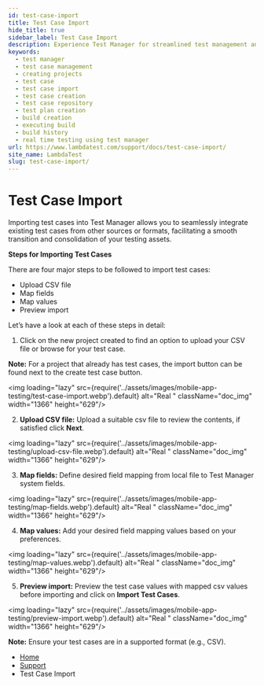 ```yaml
---
id: test-case-import
title: Test Case Import
hide_title: true
sidebar_label: Test Case Import
description: Experience Test Manager for streamlined test management and real-time testing. Elevate your testing efficiency with various features and insights.
keywords:
  - test manager
  - test case management 
  - creating projects
  - test case
  - test case import
  - test case creation
  - test case repository
  - test plan creation
  - build creation
  - executing build
  - build history
  - real time testing using test manager
url: https://www.lambdatest.com/support/docs/test-case-import/
site_name: LambdaTest
slug: test-case-import/
---
```


<script type="application/ld+json"
      dangerouslySetInnerHTML={{ __html: JSON.stringify({
       "@context": "https://schema.org",
        "@type": "BreadcrumbList",
        "itemListElement": [{
          "@type": "ListItem",
          "position": 1,
          "name": "LambdaTest",
          "item": "https://www.lambdatest.com"
        },{
          "@type": "ListItem",
          "position": 2,
          "name": "Support",
          "item": "https://www.lambdatest.com/support/docs/"
        },{
          "@type": "ListItem",
          "position": 3,
          "name": "Test Case Import",
          "item": "https://www.lambdatest.com/support/docs/test-case-import/"
        }]
      })
    }}
></script>

# Test Case Import

Importing test cases into Test Manager allows you to seamlessly integrate existing test cases from other sources or formats, facilitating a smooth transition and consolidation of your testing assets.

**Steps for Importing Test Cases**

There are four major steps to be followed to import test cases:

- Upload CSV file
- Map fields
- Map values
- Preview import

Let’s have a look at each of these steps in detail: 

1. Click on the new project created to find an option to upload your CSV file or browse for your test case. 

**Note:** For a project that already has test cases, the import button can be found next to the create test case button.

<img loading="lazy" src={require('../assets/images/mobile-app-testing/test-case-import.webp').default} alt="Real "  className="doc_img" width="1366" height="629"/>

2. **Upload CSV file:** Upload a suitable csv file to review the contents, if satisfied click **Next**.

<img loading="lazy" src={require('../assets/images/mobile-app-testing/upload-csv-file.webp').default} alt="Real "  className="doc_img" width="1366" height="629"/>

3. **Map fields:** Define desired field mapping from local file to Test Manager system fields.

<img loading="lazy" src={require('../assets/images/mobile-app-testing/map-fields.webp').default} alt="Real "  className="doc_img" width="1366" height="629"/>

4. **Map values:** Add your desired field mapping values based on your preferences.   

<img loading="lazy" src={require('../assets/images/mobile-app-testing/map-values.webp').default} alt="Real "  className="doc_img" width="1366" height="629"/>

5. **Preview import:** Preview the test case values with mapped csv values before importing and click on **Import Test Cases**.

<img loading="lazy" src={require('../assets/images/mobile-app-testing/preview-import.webp').default} alt="Real "  className="doc_img" width="1366" height="629"/>

**Note:** Ensure your test cases are in a supported format (e.g., CSV).




<nav aria-label="breadcrumbs">
  <ul className="breadcrumbs">
    <li className="breadcrumbs__item">
      <a className="breadcrumbs__link" href="https://www.lambdatest.com">
        Home
      </a>
    </li>
    <li className="breadcrumbs__item">
      <a className="breadcrumbs__link" target="_self" href="https://www.lambdatest.com/support/docs/">
        Support
      </a>
    </li>
    <li className="breadcrumbs__item breadcrumbs__item--active">
      <span className="breadcrumbs__link">
        Test Case Import
      </span>
    </li>
  </ul>
</nav>